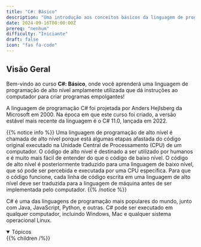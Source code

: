 ```yaml
---
title: "C#: Básico"
description: "Uma introdução aos conceitos básicos da linguagem de programação C#. TEST"
date: 2024-09-16T00:00:00Z
prereq: "nenhum"
difficulty: "Iniciante"
draft: false
icon: "fas fa-code"
---
```


## Visão Geral

Bem-vindo ao curso **C#: Básico**, onde você aprenderá uma linguagem de programação de alto nível amplamente utilizada que dá instruções ao computador para criar programas empolgantes!

A linguagem de programação C# foi projetada por Anders Hejlsberg da Microsoft em 2000. Na época em que este curso foi criado, a versão estável mais recente da linguagem é o C# 11.0, lançada em 2022.

{{% notice info %}}
Uma linguagem de programação de alto nível é chamada de alto nível porque está algumas etapas afastada do código original executado na Unidade Central de Processamento (CPU) de um computador. O código de alto nível é destinado a ser utilizado por humanos e é muito mais fácil de entender do que o código de baixo nível. O código de alto nível é posteriormente traduzido para uma linguagem de baixo nível, que só pode ser percebida e executada por uma CPU específica. Para que o código funcione, cada linha de código escrita em uma linguagem de alto nível deve ser traduzida para a linguagem de máquina antes de ser implementada pelo computador.
{{% /notice %}}

C# é uma das linguagens de programação mais populares do mundo, junto com Java, JavaScript, Python, e outras. C# pode ser executado em qualquer computador, incluindo Windows, Mac e qualquer sistema operacional Linux.

<details open>
<summary>Tópicos</summary>
{{% children /%}}
</details>